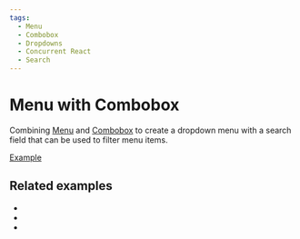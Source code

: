 ```yaml
---
tags:
  - Menu
  - Combobox
  - Dropdowns
  - Concurrent React
  - Search
---
```


# Menu with Combobox

<div data-description>

Combining [Menu](/components/menu) and [Combobox](/components/combobox) to create a dropdown menu with a search field that can be used to filter menu items.

</div>

<div data-tags></div>

<a href="./index.tsx" data-playground>Example</a>

## Related examples

<div data-cards="examples">

- [](/examples/menu-nested-combobox)
- [](/examples/select-combobox)
- [](/examples/menubar-navigation)

</div>
